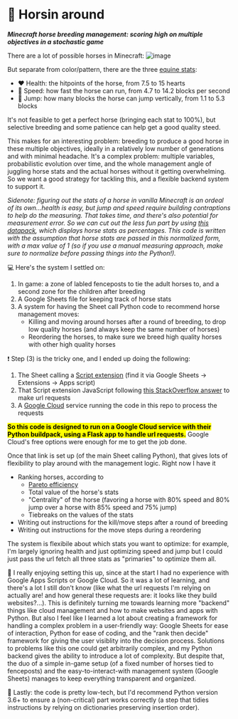 # 🐴 Horsin around
***Minecraft horse breeding management: scoring high on multiple objectives in a stochastic game***

There are a lot of possible horses in Minecraft:
![image](https://github.com/user-attachments/assets/f8ba401a-155a-4ffb-ae82-a4619248d5ed)

But separate from color/pattern, there are the three [equine stats](https://minecraft.fandom.com/wiki/Horse#Statistics):
- ❤️ Health: the hitpoints of the horse, from 7.5 to 15 hearts
- 🐇 Speed: how fast the horse can run, from 4.7 to 14.2 blocks per second
- 🦘 Jump: how many blocks the horse can jump vertically, from 1.1 to 5.3 blocks

It's not feasible to get a perfect horse (bringing each stat to 100%), but selective breeding and some patience can help get a good quality steed.

This makes for an interesting problem: breeding to produce a good horse in these multiple objectives, ideally in a relatively low number of generations and with minimal headache. It's a complex problem: multiple variables, probabilistic evolution over time, and the whole management angle of juggling horse stats and the actual horses without it getting overwhelming. So we want a good strategy for tackling this, and a flexible backend system to support it.

*Sidenote: figuring out the stats of a horse in vanilla Minecraft is an ordeal of its own...health is easy, but jump and speed require building contraptions to help do the measuring. That takes time, and there's also potential for measurement error. So we can cut out the less fun part by using [this datapack](https://modrinth.com/datapack/horses-genetic), which displays horse stats as percentages. This code is written with the assumption that horse stats are passed in this normalized form, with a max value of 1 (so if you use a manual measuring approach, make sure to normalize before passing things into the Python!).*

💻 Here's the system I settled on:
1. In game: a zone of labled fenceposts to tie the adult horses to, and a second zone for the children after breeding
2. A Google Sheets file for keeping track of horse stats
3. A system for having the Sheet call Python code to recommend horse management moves:
    - Killing and moving around horses after a round of breeding, to drop low quality horses (and always keep the same number of horses)
    - Reordering the horses, to make sure we breed high quality horses with other high quality horses

❗ Step (3) is the tricky one, and I ended up doing the following:
1. The Sheet calling a [Script extension](https://www.google.com/script/start/) (find it via Google Sheets -> Extensions -> Apps script)
2. That Script extension JavaScript following [this StackOverflow answer](https://stackoverflow.com/a/22933777) to make url requests
3. A [Google Cloud](https://cloud.google.com/) service running the code in this repo to process the requests

<mark>**So this code is designed to run on a Google Cloud service with their Python buildpack, using a Flask app to handle url requests.**</mark> Google Cloud's free options were enough for me to get the job done.

Once that link is set up (of the main Sheet calling Python), that gives lots of flexibility to play around with the management logic. Right now I have it
- Ranking horses, according to
  - [Pareto efficiency](https://en.wikipedia.org/wiki/Pareto_efficiency)
  - Total value of the horse's stats
  - "Centrality" of the horse (favoring a horse with 80% speed and 80% jump over a horse with 85% speed and 75% jump)
  - Tiebreaks on the values of the stats
- Writing out instructions for the kill/move steps after a round of breeding
- Writing out instructions for the move steps during a reordering

The system is flexibile about which stats you want to optimize: for example, I'm largely ignoring health and just optimizing speed and jump but I could just pass the url fetch all three stats as "primaries" to optimize them all.

📔 I really enjoying setting this up, since at the start I had no experience with Google Apps Scripts or Google Cloud. So it was a lot of learning, and there's a lot I still don't know (like what the url requests I'm relying on actually are! and how general these requests are: it looks like they build websites?...). This is definitely turning me towards learning more "backend" things like cloud management and how to make websites and apps with Python. But also I feel like I learned a lot about creating a framework for handling a complex problem in a user-friendly way: Google Sheets for ease of interaction, Python for ease of coding, and the "rank then decide" framework for giving the user visiblity into the decision process. Solutions to problems like this one could get arbitrarily complex, and my Python backend gives the ability to introduce a lot of complexity. But despite that, the duo of a simple in-game setup (of a fixed number of horses tied to fenceposts) and the easy-to-interact-with management system (Google Sheets) manages to keep everything transparent and organized.

🥉 Lastly: the code is pretty low-tech, but I'd recommend Python version 3.6+ to ensure a (non-critical) part works correctly (a step that tidies instructions by relying on dictionaries preserving insertion order).
